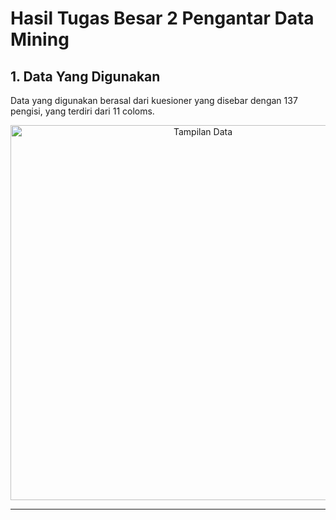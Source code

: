 # Hasil Tugas Besar 2 Pengantar Data Mining 

## 1. Data Yang Digunakan
Data yang digunakan berasal dari kuesioner yang disebar dengan 137 pengisi, yang terdiri dari 11 coloms.

<div align="center">
  <img src=" https://github.com/user-attachments/assets/ff633da8-c80a-45f6-9fa9-782053e7631c)" alt="Tampilan Data" width="600">
</div>

---
